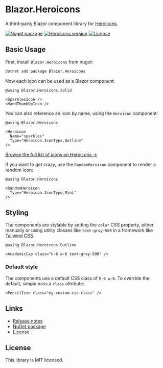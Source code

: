 # Blazor.Heroicons

A third-party Blazor component library for [Heroicons](https://heroicons.com).

[![Nuget package](https://img.shields.io/nuget/v/Blazor.Heroicons?style=flat-square&logo=nuget)](https://www.nuget.org/packages/Blazor.Heroicons)
[![Heroicons version](https://img.shields.io/badge/heroicons-v2.0.12-informational?style=flat-square)](https://github.com/tailwindlabs/heroicons/releases/tag/v2.0.12)
[![License](https://img.shields.io/github/license/tmcknight/Blazor.Heroicons?style=flat-square)](LICENSE)

## Basic Usage

First, install `Blazor.Heroicons` from nuget:

```sh
dotnet add package Blazor.Heroicons
```

Now each icon can be used as a Blazor component:

```razor
@using Blazor.Heroicons.Solid

<SparklesIcon />
<HandThumbUpIcon />
```

You can also reference an icon by name, using the `Heroicon` component:

```razor
@using Blazor.Heroicons

<Heroicon
  Name="sparkles"
  Type="Heroicon.IconType.Outline"
/>
```

[Browse the full list of icons on Heroicons &rarr;](https://heroicons.com)

If you want to get crazy, use the `RandomHeroicon` component to render a random icon:

```razor
@using Blazor.Heroicons

<RandomHeroicon
  Type="Heroicon.IconType.Mini"
/>
```

## Styling

The components are stylable by setting the `color` CSS property, either manually
or using utility classes like `text-gray-500` in a framework like [Tailwind CSS](https://tailwindcss.com/).

```razor
@using Blazor.Heroicons.Outline

<AcademicCap class="h-6 w-6 text-gray-500" />
```

### Default style

The components use a default CSS class of `h-6 w-6`. To override the default, simply pass a `class` attribute:

```razor
<PencilIcon class="my-custom-css-class" />
```

## Links

- [Release notes](https://github.com/tmcknight/Blazor.Heroicons/releases)
- [NuGet package](https://www.nuget.org/packages/Blazor.Heroicons)
- [License](https://github.com/tmcknight/Blazor.Heroicons/blob/main/LICENSE)

## License

This library is MIT licensed.
